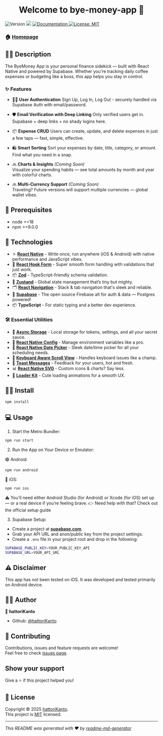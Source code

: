 <h1 align="center">Welcome to bye-money-app 👋</h1>
<p>
  <img alt="Version" src="https://img.shields.io/badge/version-0.0.1-blue.svg?cacheSeconds=2592000" />
  <img src="https://img.shields.io/badge/node-%3E%3D18-blue.svg" />
  <a href="https://github.com/hattoriKanto/mobile-byemoney-app#readme" target="_blank">
    <img alt="Documentation" src="https://img.shields.io/badge/documentation-yes-brightgreen.svg" />
  </a>
  <a href="https://github.com/hattoriKanto/mobile-byemoney-app/blob/master/LICENSE" target="_blank">
    <img alt="License: MIT" src="https://img.shields.io/badge/License-MIT-yellow.svg" />
  </a>
</p>

### 🏠 [Homepage](https://github.com/hattoriKanto/mobile-byemoney-app#readme)

## ✍🏼 Description

The ByeMoney App is your personal finance sidekick — built with React Native and powered by Supabase. Whether you're tracking daily coffee expenses or budgeting like a boss, this app helps you stay in control.

### ✨ Features

- 🧑‍💻 **User Authentication**
  Sign Up, Log In, Log Out - securely handled via Supabase Auth with email/password.

- 🛡️ **Email Verification with Deep Linking**
  Only verified users get in. Supabase + deep links = no shady logins here.

- 📦 **Expense CRUD**
  Users can create, update, and delete expenses in just a few taps — fast, simple, effective.

- 🛍️ **Smart Sorting**
  Sort your expenses by date, title, category, or amount. Find what you need in a snap.

- 🔜 **Charts & Insights** _(Coming Soon)_  
  Visualize your spending habits — see total amounts by month and year with colorful charts.

- 🔜 **Multi-Currency Support** _(Coming Soon)_  
  Traveling? Future versions will support multiple currencies — global wallet vibes.

## 🔑 Prerequisites

- node >=18
- npm >=9.0.0

## 🧪 Technologies

- ⚛️ **[React Native](https://reactnative.dev/)** - Write once, run anywhere (iOS & Android) with native performance and JavaScript vibes.
- 🎣 **[React Hook Form](https://react-hook-form.com/)** - Super smooth form handling with validations that just work.
- 📦 **[Zod](https://zod.dev/)** - TypeScript-friendly schema validation.
- 🧠 **[Zustand](https://zustand-demo.pmnd.rs/)** - Global state management that’s tiny but mighty.
- 🗂️ **[React Navigation](https://reactnavigation.org/)** - Stack & tab navigation that's sleek and reliable.
- 🐣 **[Supabase](https://supabase.com/)** - The open source Firebase alt for auth & data — Postgres powered!
- 📦 **TypeScript** - For static typing and a better dev experience.

### 🛠️ Essential Utilities

- 🔐 **[Async Storage](https://react-native-async-storage.github.io/async-storage/)** - Local storage for tokens, settings, and all your secret sauce.
- 🔧 **[React Native Config](https://github.com/lugg/react-native-config)** - Manage environment variables like a pro.
- 📆 **[React Native Date Picker](https://github.com/henninghall/react-native-date-picker)** - Sleek date/time picker for all your scheduling needs.
- 🧼 **[Keyboard Aware Scroll View](https://github.com/APSL/react-native-keyboard-aware-scroll-view)** - Handles keyboard issues like a champ.
- 🧾 **[Toast Messages](https://github.com/calintamas/react-native-toast-message)** - Feedback for your users, hot and fresh.
- 📊 **[React Native SVG](https://github.com/software-mansion/react-native-svg)** - Custom icons & charts? Say less.
- 💫 **[Loader Kit](https://www.npmjs.com/package/react-native-loader-kit)** - Cute loading animations for a smooth UX.

## 💪🏼 Install

```sh
npm install
```

## 💻 Usage

1. Start the Metro Bundler:

```sh
npm run start
```

2. Run the App on Your Device or Emulator:

🟢 Android:

```sh
npm run android
```

🍏 iOS:

```sh
npm run ios
```

⚠️ You’ll need either Android Studio (for Android) or Xcode (for iOS) set up — or a real device if you’re feeling brave.
👉 Need help with that? Check out the official setup guide

3. Supabase Setup:

- Create a project at **[supabase.com](https://supabase.com/)**.
- Grab your API URL and anon/public key from the project settings.
- Create a `.env` file in your project root and drop in the following:

```sh
SUPABASE_PUBLIC_KEY=YOUR_PUBLIC_KEY_API
SUPABASE_URL=YOUR_API_URL
```

## ⚠️ Disclaimer

This app has not been tested on iOS. It was developed and tested primarily on Android device.

## 👦🏼 Author

👤 **hattoriKanto**

- Github: [@hattoriKanto](https://github.com/hattoriKanto)

## 🤝 Contributing

Contributions, issues and feature requests are welcome!<br />Feel free to check [issues page](https://github.com/hattoriKanto/mobile-byemoney-app/issues).

## Show your support

Give a ⭐️ if this project helped you!

## 📝 License

Copyright © 2025 [hattoriKanto](https://github.com/hattoriKanto).<br />
This project is [MIT](https://github.com/hattoriKanto/mobile-byemoney-app/blob/master/LICENSE) licensed.

---

_This README was generated with ❤️ by [readme-md-generator](https://github.com/kefranabg/readme-md-generator)_
